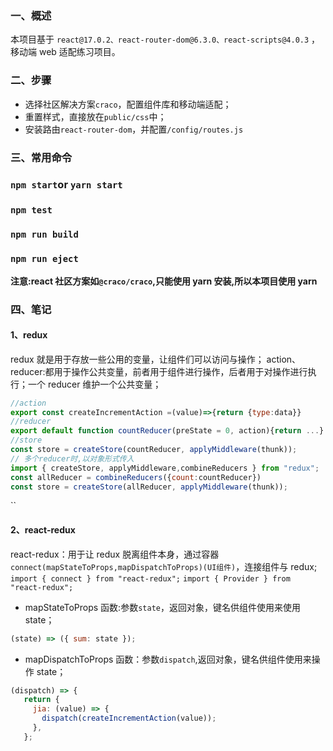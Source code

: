 ### 一、概述

本项目基于 `react@17.0.2、react-router-dom@6.3.0、react-scripts@4.0.3` ，移动端 web 适配练习项目。

### 二、步骤

- 选择社区解决方案`craco`，配置组件库和移动端适配；
- 重置样式，直接放在`public/css`中；
- 安装路由`react-router-dom`，并配置`/config/routes.js`

### 三、常用命令

### `npm start`or `yarn start`

### `npm test`

### `npm run build`

### `npm run eject`

**注意:react 社区方案如`@craco/craco`,只能使用 yarn 安装,所以本项目使用 yarn**

### 四、笔记

#### 1、redux

redux 就是用于存放一些公用的变量，让组件们可以访问与操作；
action、reducer:都用于操作公共变量，前者用于组件进行操作，后者用于对操作进行执行；一个 reducer 维护一个公共变量；

```js
//action
export const createIncrementAction =(value)=>{return {type:data}}
//reducer
export default function countReducer(preState = 0, action){return ...}
//store
const store = createStore(countReducer, applyMiddleware(thunk));
// 多个reducer时,以对象形式传入
import { createStore, applyMiddleware,combineReducers } from "redux";
const allReducer = combineReducers({count:countReducer})
const store = createStore(allReducer, applyMiddleware(thunk));
```

``

#### 2、react-redux

react-redux：用于让 redux 脱离组件本身，通过容器`connect(mapStateToProps,mapDispatchToProps)(UI组件)`，连接组件与 redux;
`import { connect } from "react-redux";`
`import { Provider } from "react-redux";`

- mapStateToProps 函数:参数`state`，返回对象，键名供组件使用来使用 state；

```js
(state) => ({ sum: state });
```

- mapDispatchToProps 函数：参数`dispatch`,返回对象，键名供组件使用来操作 state；

```js
(dispatch) => {
   return {
     jia: (value) => {
       dispatch(createIncrementAction(value));
     },
   };
```

